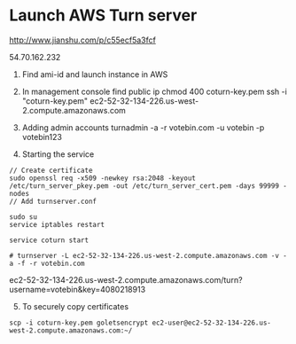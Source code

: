 # Launch AWS Turn server

http://www.jianshu.com/p/c55ecf5a3fcf

54.70.162.232
1. Find ami-id and launch instance in AWS

2. In management console find public ip
chmod 400 coturn-key.pem
ssh -i "coturn-key.pem" ec2-52-32-134-226.us-west-2.compute.amazonaws.com

3. Adding admin accounts
turnadmin -a -r votebin.com -u votebin -p votebin123

4. Starting the service
```
// Create certificate
sudo openssl req -x509 -newkey rsa:2048 -keyout /etc/turn_server_pkey.pem -out /etc/turn_server_cert.pem -days 99999 -nodes
// Add turnserver.conf

sudo su
service iptables restart

service coturn start

# turnserver -L ec2-52-32-134-226.us-west-2.compute.amazonaws.com -v -a -f -r votebin.com
```

ec2-52-32-134-226.us-west-2.compute.amazonaws.com/turn?username=votebin&key=4080218913


5. To securely copy certificates
```
scp -i coturn-key.pem goletsencrypt ec2-user@ec2-52-32-134-226.us-west-2.compute.amazonaws.com:~/
```